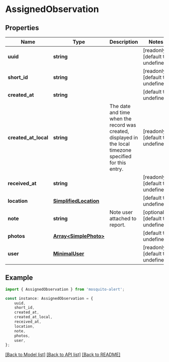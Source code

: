 # AssignedObservation


## Properties

Name | Type | Description | Notes
------------ | ------------- | ------------- | -------------
**uuid** | **string** |  | [readonly] [default to undefined]
**short_id** | **string** |  | [readonly] [default to undefined]
**created_at** | **string** |  | [default to undefined]
**created_at_local** | **string** | The date and time when the record was created, displayed in the local timezone specified for this entry. | [readonly] [default to undefined]
**received_at** | **string** |  | [readonly] [default to undefined]
**location** | [**SimplifiedLocation**](SimplifiedLocation.md) |  | [default to undefined]
**note** | **string** | Note user attached to report. | [optional] [default to undefined]
**photos** | [**Array&lt;SimplePhoto&gt;**](SimplePhoto.md) |  | [default to undefined]
**user** | [**MinimalUser**](MinimalUser.md) |  | [readonly] [default to undefined]

## Example

```typescript
import { AssignedObservation } from 'mosquito-alert';

const instance: AssignedObservation = {
    uuid,
    short_id,
    created_at,
    created_at_local,
    received_at,
    location,
    note,
    photos,
    user,
};
```

[[Back to Model list]](../README.md#documentation-for-models) [[Back to API list]](../README.md#documentation-for-api-endpoints) [[Back to README]](../README.md)
